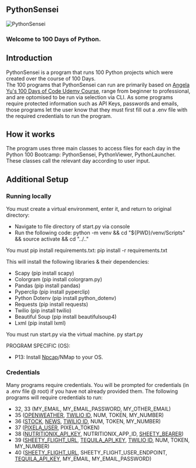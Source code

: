    ## PythonSensei

![PythonSensei](https://github.com/jprincedev/PythonSensei/blob/main/tools/sensei.jpg?raw=true)

### Welcome to 100 Days of Python.

## Introduction

PythonSensei is a program that runs 100 Python projects which were created over the course of 100 Days.<br>The 100 programs that PythonSensei can run are primarily based on [Angela Yu's 100 Days of Code Udemy Course](https://www.udemy.com/course/100-days-of-code), range from beginner to professional, and are optomised to be run via selection via CLI. As some programs require protected information such as API Keys, passwords and emails, those programs let the user know that they must first fill out a .env file with the required credentials to run the program.


## How it works

The program uses three main classes to access files for each day in the 
Python 100 Bootcamp: PythonSensei, PythonViewer, PythonLauncher. These classes call the relevant day according to user input.

## Additional Setup

### Running locally
You must create a virtual environment, enter it, and return to original directory:
   - Navigate to file directory of start.py via console
   - Run the following code:
      python -m venv && cd "${PWD}/venv/Scripts" && source activate && cd "../.."
   
You must pip install requirements.txt: 
   pip install -r requirements.txt

   This will install the following libraries & their dependencies:
   - Scapy (pip install scapy)
   - Colorgram (pip install colorgram.py)
   - Pandas (pip install pandas)
   - Pyperclip (pip install pyperclip)
   - Python Dotenv (pip install python_dotenv)
   - Requests (pip install requests)
   - Twilio (pip install twilio)
   - Beautiful Soup (pip install beautifulsoup4)
   - Lxml (pip install lxml)

You must run start.py via the virtual machine.
   py start.py

PROGRAM SPECIFIC (OS):
   - P13: Install [Npcap](https://npcap.com/dist/npcap-1.72.exe)/NMap to your OS.

### Credentials
Many programs require credentials. You will be prompted for credentials (in a .env file @ root)
if you have not already provided them. The following programs will require
credentials to run:
- 32, 33 (MY_EMAIL, MY_EMAIL_PASSWORD, MY_OTHER_EMAIL)
- 35 ([OPENWEATHER](https://home.openweathermap.org/api_keys), [TWILIO ID](https://www.twilio.com/docs/sms/quickstart/python), NUM, TOKEN, MY_NUMBER) 
- 36 ([STOCK](https://www.alphavantage.co/documentation/ ), [NEWS](https://newsapi.org/account), [TWILIO ID](https://www.twilio.com/docs/sms/quickstart/python), NUM, TOKEN, MY_NUMBER) 
- 37 ([PIXELA_USER](https://docs.pixe.la), PIXELA_TOKEN)
- 38 ([NUTRITIONIX_API_KEY](https://developer.nutritionix.com/admin/access_details), NUTRITIONIX_APP_ID, [SHEETY_BEARER](https://dashboard.sheety.co/))
- 39 ([SHEETY_FLIGHT_URL](https://dashboard.sheety.co/), [TEQUILA_API_KEY](https://tequila.kiwi.com/portal/docs/tequila_api/search_api), [TWILIO ID](https://www.twilio.com/docs/sms/quickstart/python), NUM, TOKEN, MY_NUMBER)
- 40 ([SHEETY_FLIGHT_URL](https://dashboard.sheety.co/), SHEETY_FLIGHT_USER_ENDPOINT, [TEQUILA_API_KEY](https://tequila.kiwi.com/portal/docs/tequila_api/search_api), MY_EMAIL, MY_EMAIL_PASSWORD)


<!-- You can create a .env file at the root directory of the project with the following command: touch .env 
   Prefill these credentials using the keywords below:
-->

<!-- 
NOTES/BUGS:
GENERAL CREATE A CHECK TO SEE IF CREDENTIAL FOR SELECTED DAY IS AVAILABLE
IF NOT ASK USER FOR IT, INPUT IT, AND RERUN THE DAY. IF ERROR CRED, INFORM USER ON ATTEMPT & RETURN (Create error message in misc).
OTHERWISE RETURN TO SELECTION (if user does not provide).

Day 13 - TO PREVENT ERROR, FIND A WAY TO CHECK IF NPCAP INSTALLED AND EXIT IF NOT
Day 17 - Goes until Q50, need to add quit button and show how many q left
All tkinter (D19, 20, 21, 22, 25, 27, 28, 29, 30) - focus no longer set to new open window
Day 22 - Error shown on close (tclerror), and strange speed up of ball
Day 23 - Error on close
Day 25 - Error shown on close


Day 13 - Scapy Not working - DAY REMOVED FOR NOW AND SCAPY UNINSTALLED
D32 - secrets
D33 - Secrets Day
D35 - Secrets day
D36 - Secrets Day
D37 - Secrets Day
D38 - Secrets Day
D39 - Secrets Day (files dm)
D40 - Secrets Day
NEED CHROME INSTALLED 
D46 - Secrets Day
D48 - Chrome Driver error


To run the program launcher locally, you must have Python installed and type 'python start.py' from the root directory (where start.py is located).

Here is a demo of how the program works:

_STARTING PYTHONSENSEI_
![Screenshot 1](https://github.com/jprincedev/PythonSensei/blob/main/tools/ss1.png?raw=true)

_SELECTING PROGRAM_
![Screenshot 2](https://github.com/jprincedev/PythonSensei/blob/main/tools/ss2.png?raw=true)

_RUNNING PROGRAM_
![Screenshot 3](https://github.com/jprincedev/PythonSensei/blob/main/tools/ss3.png?raw=true)

## List of Projects

Use the table below to develop an understanding of the projects.<br>The last twenty projects are intended to be a culmination of the skills learned throughout Angela's course and are thus marked 'Portfolio'. <br>

| DAY     | PROJECT                                                                                                | SKILL LEVEL  | NOTABLE TECH                               |
| ------- | ------------------------------------------------------------------------------------------------------ | ------------ | ------------------------------------------ |
| Day 1   | [BAND NAME GENERATOR](https://github.com/jprincedev/PythonSensei/blob/main/tools/days/day_001/main.py)       | BEGINNER     |                                            |
| Day 2   | [BILL SPLITTER](https://github.com/jprincedev/PythonSensei/blob/main/tools/days/day_002/main.py)             | BEGINNER     |                                            |
| Day 3   | [TREASURE HUNT](https://github.com/jprincedev/PythonSensei/blob/main/tools/days/day_003/main.py)             | BEGINNER     |                                            |
| Day 4   | [ROCK PAPER SCISSORS](https://github.com/jprincedev/PythonSensei/blob/main/tools/days/day_004/main.py)       | BEGINNER     |                                            |
| Day 5   | [PASSWORD GENERATOR](https://github.com/jprincedev/PythonSensei/blob/main/tools/days/day_005/main.py)        | BEGINNER     |                                            |
| Day 6   | [BMI CHECKER](https://github.com/jprincedev/PythonSensei/blob/main/tools/days/day_006/main.py)               | BEGINNER     |                                            |
| Day 7   | [HANGMAN](https://github.com/jprincedev/PythonSensei/blob/main/tools/days/day_007/main.py)                   | BEGINNER     |                                            |
| Day 8   | [CAESAR'S CIPHER](https://github.com/jprincedev/PythonSensei/blob/main/tools/days/day_008/main.py)           | BEGINNER     |                                            |
| Day 9   | [SILENT BID](https://github.com/jprincedev/PythonSensei/blob/main/tools/days/day_009/main.py)                | BEGINNER     |                                            |
| Day 10  | [BASIC CALCULATOR](https://github.com/jprincedev/PythonSensei/blob/main/tools/days/day_010/main.py)          | BEGINNER     |                                            |
| Day 11  | [BLACKJACK CAPSTONE](https://github.com/jprincedev/PythonSensei/blob/main/tools/days/day_011/main.py)        | BEGINNER     |                                            |
| Day 12  | [NUMBER GUESSING GAME](https://github.com/jprincedev/PythonSensei/blob/main/tools/days/day_012/main.py)      | BEGINNER     |                                            |
| Day 13  | [MULTIPROCESS PORT SCANNER](https://github.com/jprincedev/PythonSensei/blob/main/tools/days/day_013/main.py) | BEGINNER     | SCAPY, SUBPROCESS                          |
| Day 14  | [HIGHER LOWER GAME](https://github.com/jprincedev/PythonSensei/blob/main/tools/days/day_014/main.py)         | BEGINNER     |                                            |
| Day 15  | [COFFEE MACHINE](https://github.com/jprincedev/PythonSensei/blob/main/tools/days/day_015/main.py)            | BEGINNER     |                                            |
| Day 16  | [OOP COFFEE MACHINE](https://github.com/jprincedev/PythonSensei/blob/main/tools/days/day_016/main.py)        | BEGINNER     |                                            |
| Day 17  | [QUIZ](https://github.com/jprincedev/PythonSensei/blob/main/tools/days/day_017/main.py)                      | BEGINNER     | REQUESTS                                   |
| Day 18  | [TURTLE ART](https://github.com/jprincedev/PythonSensei/blob/main/tools/days/day_018/main.py)                | BEGINNER     | TKINTER, TURTLE                            |
| Day 19  | [TURTLE RACE](https://github.com/jprincedev/PythonSensei/blob/main/tools/days/day_019/main.py)               | BEGINNER     | TKINTER, TURTLE                            |
| Day 20  | [SNAKE GAME P1](https://github.com/jprincedev/PythonSensei/blob/main/tools/days/day_020/main.py)             | BEGINNER     | TKINTER, TURTLE                            |
| Day 21  | [SNAKE GAME P2](https://github.com/jprincedev/PythonSensei/blob/main/tools/days/day_021/main.py)             | BEGINNER     | TKINTER, TURTLE                            |
| Day 22  | [PONG](https://github.com/jprincedev/PythonSensei/blob/main/tools/days/day_022/main.py)                      | BEGINNER     | TKINTER, TURTLE                            |
| Day 23  | [TURTLE CROSSING CAPSTONE](https://github.com/jprincedev/PythonSensei/blob/main/tools/days/day_023/main.py)  | BEGINNER     | TKINTER, TURTLE                            |
| Day 24  | [MAIL MERGER](https://github.com/jprincedev/PythonSensei/blob/main/tools/days/day_024/main.py)               | BEGINNER     |                                            |
| Day 25  | [US STATES GAME](https://github.com/jprincedev/PythonSensei/blob/main/tools/days/day_025/main.py)            | INTERMEDIATE | PANDAS                                     |
| Day 26  | [NATO ALPHABET](https://github.com/jprincedev/PythonSensei/blob/main/tools/days/day_026/main.py)             | INTERMEDIATE | PANDAS                                     |
| Day 27  | [MILES TO KM](https://github.com/jprincedev/PythonSensei/blob/main/tools/days/day_027/main.py)               | INTERMEDIATE | TKINTER                                    |
| Day 28  | [POMODORO](https://github.com/jprincedev/PythonSensei/blob/main/tools/days/day_028/main.py)                  | INTERMEDIATE | TKINTER                                    |
| Day 29  | [PASS MANAGER](https://github.com/jprincedev/PythonSensei/blob/main/tools/days/day_029/main.py)              | INTERMEDIATE | TKINTER                                    |
| Day 30  | [PASS MANAGER PRO](https://github.com/jprincedev/PythonSensei/blob/main/tools/days/day_030/main.py)          | INTERMEDIATE | TKINTER                                    |
| Day 31  | [FLASH CARDS](https://github.com/jprincedev/PythonSensei/blob/main/tools/days/day_031/main.py)               | INTERMEDIATE | TKINTER                                    |
| Day 32  | [BIRTHDAY WISHER](https://github.com/jprincedev/PythonSensei/blob/main/tools/days/day_032/main.py)           | INTERMEDIATE | TKINTER, PANDAS                            |
| Day 33  | [ISS TRACKER](https://github.com/jprincedev/PythonSensei/blob/main/tools/days/day_033/main.py)               | INTERMEDIATE | SMTPLIB                                    |
| Day 34  | [QUIZZLER](https://github.com/jprincedev/PythonSensei/blob/main/tools/days/day_034/main.py)                  | INTERMEDIATE | REQUESTS                                   |
| Day 35  | [RAIN ALERT](https://github.com/jprincedev/PythonSensei/blob/main/tools/days/day_035/main.py)                | INTERMEDIATE | REQUESTS, TWILIO                           |
| Day 36  | [STOCK NOTIFIER](https://github.com/jprincedev/PythonSensei/blob/main/tools/days/day_036/main.py)            | INTERMEDIATE | REQUESTS, TWILIO                           |
| Day 37  | [PIXELA TRACKER](https://github.com/jprincedev/PythonSensei/blob/main/tools/days/day_037/main.py)            | INTERMEDIATE | REQUESTS                                   |
| Day 38  | [NLP WORKOUT TRACKER](https://github.com/jprincedev/PythonSensei/blob/main/tools/days/day_038/main.py)       | INTERMEDIATE | REQUESTS                                   |
| Day 39  | [FLIGHT SCANNER](https://github.com/jprincedev/PythonSensei/blob/main/tools/days/day_039/main.py)            | INTERMEDIATE | REQUESTS, TWILIO                           |
| Day 40  | [FLIGHT CLUB](https://github.com/jprincedev/PythonSensei/blob/main/tools/days/day_040/main.py)               | INTERMEDIATE | REQUESTS, SMTPLIB, TWILIO                  |
| Day 41  | [HTML CV](https://github.com/jprincedev/PythonSensei/blob/main/tools/days/day_041/main.py)                   | INTERMEDIATE |                                            |
| Day 42  | [HTML CV +](https://github.com/jprincedev/PythonSensei/blob/main/tools/days/day_042main.py)                  | INTERMEDIATE |                                            |
| Day 43  | [HTML/CSS CV](https://github.com/jprincedev/PythonSensei/blob/main/tools/days/day_043/main.py)               | INTERMEDIATE |                                            |
| Day 44  | [PERSONAL SITE](https://github.com/jprincedev/PythonSensei/blob/main/tools/days/day_044/main.py)             | INTERMEDIATE |                                            |
| Day 45  | [MUST WATCH LIST](https://github.com/jprincedev/PythonSensei/blob/main/tools/days/day_045/main.py)           | INTERMEDIATE | BEAUTIFUL SOUP                             |
| Day 46  | [SPOTIFY TIME MACHINE](https://github.com/jprincedev/PythonSensei/blob/main/tools/days/day_046/main.py)      | ADVANCED     | SPOTIPY, BEAUTIFUL SOUP                    |
| Day 47  | [AUTOMATED PRICE TRACKER](https://github.com/jprincedev/PythonSensei/blob/main/tools/days/day_047/main.py)   | ADVANCED     | BEAUTIFUL SOUP                             |
| Day 48  | [SELENIUM GAME BOT](https://github.com/jprincedev/PythonSensei/blob/main/tools/days/day_048/main.py)         | ADVANCED     | SELENIUM                                   |
| Day 49  | [AUTOMATED JOB APPLICATION](https://github.com/jprincedev/PythonSensei/blob/main/tools/days/day_049/main.py) | ADVANCED     | SELENIUM                                   |
| Day 50  | [TINDER SWIPING BOT](https://github.com/jprincedev/PythonSensei/blob/main/tools/days/day_050/main.py)        | ADVANCED     | SELENIUM                                   |
| Day 51  | [TWITTER COMPLAINT BOT](https://github.com/jprincedev/PythonSensei/blob/main/tools/days/day_051/main.py)     | ADVANCED     | SELENIUM                                   |
| Day 52  | [INSTAGRAM BOT](https://github.com/jprincedev/PythonSensei/blob/main/tools/days/day_052/main.py)             | ADVANCED     | SELENIUM                                   |
| Day 53  | [AUTOMATED REAL ESTATE](https://github.com/jprincedev/PythonSensei/blob/main/tools/days/day_053/main.py)     | ADVANCED     | SELENIUM, BEAUTIFUL SOUP                   |
| Day 54  | [FUNC SPEED DECORATOR](https://github.com/jprincedev/PythonSensei/blob/main/tools/days/day_054/main.py)      | ADVANCED     |                                            |
| Day 55  | [FLASK: GUESSING GAME](https://github.com/jprincedev/PythonSensei/blob/main/tools/days/day_055/main.py)      | ADVANCED     | FLASK, TORNADO                             |
| Day 56  | [FLASK: NAMECARD](https://github.com/jprincedev/PythonSensei/blob/main/tools/days/day_056/main.py)           | ADVANCED     | FLASK, TORNADO                             |
| Day 57  | [FLASK: BASIC BLOG](https://github.com/jprincedev/PythonSensei/blob/main/tools/days/day_057/main.py)         | ADVANCED     | FLASK, TORNADO                             |
| Day 58  | [FLASK: TINDOG](https://github.com/jprincedev/PythonSensei/blob/main/tools/days/day_058/main.py)             | ADVANCED     | FLASK, TORNADO                             |
| Day 59  | [FLASK: BASIC BLOG 2](https://github.com/jprincedev/PythonSensei/blob/main/tools/days/day_059/main.py)       | ADVANCED     | FLASK, TORNADO                             |
| Day 60  | [FLASK: FORMS AND REQUESTS](https://github.com/jprincedev/PythonSensei/blob/main/tools/days/day_060/main.py) | ADVANCED     | FLASK, TORNADO                             |
| Day 61  | [FLASK: ADVANCED FORMS](https://github.com/jprincedev/PythonSensei/blob/main/tools/days/day_061/main.py)     | ADVANCED     | FLASK, TORNADO, WTFORMS                    |
| Day 62  | [FLASK: COFFEE AND WIFI](https://github.com/jprincedev/PythonSensei/blob/main/tools/days/day_062/main.py)    | ADVANCED     | FLASK, TORNADO, WTFORMS                    |
| Day 63  | [VIRTUAL BOOKSHELF](https://github.com/jprincedev/PythonSensei/blob/main/tools/days/day_063/main.py)         | ADVANCED     | FLASK, TORNADO, WTFORMS                    |
| Day 64  | [TOP 10 MOVIES](https://github.com/jprincedev/PythonSensei/blob/main/tools/days/day_064/main.py)             | ADVANCED     | FLASK, TORNADO, WTFORMS, SQLITE3           |
| Day 65  | [UNSET](https://github.com/jprincedev/PythonSensei/blob/main/tools/days/day_065/main.py)                     | ADVANCED     | UNSET                                      |
| Day 66  | [REST API](https://github.com/jprincedev/PythonSensei/blob/main/tools/days/day_066/main.py)                  | ADVANCED     |                                            |
| Day 67  | [BLOG: REST API/CKEDITOR](https://github.com/jprincedev/PythonSensei/blob/main/tools/days/day_067/main.py)   | ADVANCED     | FLASK, CKEDITOR                            |
| Day 68  | [BLOG: AUTHENTICATION](https://github.com/jprincedev/PythonSensei/blob/main/tools/days/day_068/main.py)      | PROFESSIONAL | FLASK_LOGIN                                |
| Day 69  | [BLOG: ADDING USERS](https://github.com/jprincedev/PythonSensei/blob/main/tools/days/day_069/main.py)        | PROFESSIONAL | SQL_ALCHEMY                                |
| Day 70  | [BLOG: DEPLOYMENT](https://github.com/jprincedev/PythonSensei/blob/main/tools/days/day_070/main.py)          | PROFESSIONAL | HEROKU                                     |
| Day 71  | [PANDAS DATA EXPLORATION](https://github.com/jprincedev/PythonSensei/blob/main/tools/days/day_071/main.py)   | PROFESSIONAL | PANDAS                                     |
| Day 72  | [MATPLOTLIB](https://github.com/jprincedev/PythonSensei/blob/main/tools/days/day_072/main.py)                | PROFESSIONAL | PANDAS, MATPLOTLIB                         |
| Day 73  | [LEGO PANDAS](https://github.com/jprincedev/PythonSensei/blob/main/tools/days/day_073/main.py)               | PROFESSIONAL | PANDAS, MATPLOTLIB                         |
| Day 74  | [GTRENDS AND MATPLOTLIB](https://github.com/jprincedev/PythonSensei/blob/main/tools/days/day_074/main.py)    | PROFESSIONAL | PANDAS, MATPLOTLIB                         |
| Day 75  | [PLOTTING APP STORE](https://github.com/jprincedev/PythonSensei/blob/main/tools/days/day_075/main.py)        | PROFESSIONAL | PLOTLY, PANDAS, MATPLOTLIB                 |
| Day 76  | [NUMPY](https://github.com/jprincedev/PythonSensei/blob/main/tools/days/day_076/main.py)                     | PROFESSIONAL | NUMPY, MATPLOTLIB, SCIPY, PIL              |
| Day 77  | [LINEAR REG. & SEABORN](https://github.com/jprincedev/PythonSensei/blob/main/tools/days/day_077/main.py)     | PROFESSIONAL | SEABORN, SKLEARN, PLOTLY, MATPLOTLIB       |
| Day 78  | [NOBEL PRIZE](https://github.com/jprincedev/PythonSensei/blob/main/tools/days/day_078/main.py)               | PROFESSIONAL | SEABORN, MATPLOTLIB, PLOTLY, SCIPY         |
| Day 79  | [KERNEL DENSITY EST.](https://github.com/jprincedev/PythonSensei/blob/main/tools/days/day_079/main.py)       | PROFESSIONAL | PANDAS, SEABORN, MATPLOTLIB, PLOTLY, SCIPY |
| Day 80  | [PROPERTY VALUATION](https://github.com/jprincedev/PythonSensei/blob/main/tools/days/day_080/main.py)        | PROFESSIONAL | PANDAS, SEABORN, MATPLOTLIB, PLOTLY, SCIPY |
| Day 81  | [TEXT TO MORSE](https://github.com/jprincedev/PythonSensei/blob/main/tools/days/day_081/main.py)             | PORTFOLIO    |                                            |
| Day 82  | [PORTFOLIO WEBSITE](https://github.com/jprincedev/PythonSensei/blob/main/tools/days/day_082/main.py)         | PORTFOLIO    | UNSET                                      |
| Day 83  | [TIC TAC TOE](https://github.com/jprincedev/PythonSensei/blob/main/tools/days/day_083/main.py)               | PORTFOLIO    | UNSET                                      |
| Day 84  | [IMAGE WATERMARKING](https://github.com/jprincedev/PythonSensei/blob/main/tools/days/day_084/main.py)        | PORTFOLIO    | UNSET                                      |
| Day 85  | [TYPING SPEED](https://github.com/jprincedev/PythonSensei/blob/main/tools/days/day_085/main.py)              | PORTFOLIO    | UNSET                                      |
| Day 86  | [BREAKOUT](https://github.com/jprincedev/PythonSensei/blob/main/tools/days/day_086/main.py)                  | PORTFOLIO    | UNSET                                      |
| Day 87  | [CAFE AND WIFI](https://github.com/jprincedev/PythonSensei/blob/main/tools/days/day_087/main.py)             | PORTFOLIO    | UNSET                                      |
| Day 88  | [TODO LIST](https://github.com/jprincedev/PythonSensei/blob/main/tools/days/day_088/main.py)                 | PORTFOLIO    | UNSET                                      |
| Day 89  | [DISAPPEARING TEXT](https://github.com/jprincedev/PythonSensei/blob/main/tools/days/day_089/main.py)         | PORTFOLIO    | UNSET                                      |
| Day 90  | [PDF TO AUDIOBOOK](https://github.com/jprincedev/PythonSensei/blob/main/tools/days/day_090/main.py)          | PORTFOLIO    | UNSET                                      |
| Day 91  | [COLOR-PAL GEN](https://github.com/jprincedev/PythonSensei/blob/main/tools/days/day_091/main.py)             | PORTFOLIO    | UNSET                                      |
| Day 92  | [CUSTOM WEB SCRAPER](https://github.com/jprincedev/PythonSensei/blob/main/tools/days/day_092/main.py)        | PORTFOLIO    | UNSET                                      |
| Day 93  | [GOOGLE DINOSAUR](https://github.com/jprincedev/PythonSensei/blob/main/tools/days/day_093/main.py)           | PORTFOLIO    | UNSET                                      |
| Day 94  | [SPACE INVADERS](https://github.com/jprincedev/PythonSensei/blob/main/tools/days/day_094/main.py)            | PORTFOLIO    | UNSET                                      |
| Day 95  | [CUSTOM API SITE](https://github.com/jprincedev/PythonSensei/blob/main/tools/days/day_095/main.py)           | PORTFOLIO    | UNSET                                      |
| Day 96  | [ONLINE SHOP](https://github.com/jprincedev/PythonSensei/blob/main/tools/days/day_096/main.py)               | PORTFOLIO    | UNSET                                      |
| Day 97  | [LIFE AUTOMATION](https://github.com/jprincedev/PythonSensei/blob/main/tools/days/day_097/main.py)           | PORTFOLIO    | UNSET                                      |
| Day 98  | [SPACE RACE DATA](https://github.com/jprincedev/PythonSensei/blob/main/tools/days/day_098/main.py)           | PORTFOLIO    | UNSET                                      |
| Day 99  | [POLICE DEATHS](https://github.com/jprincedev/PythonSensei/blob/main/tools/days/day_099/main.py)             | PORTFOLIO    | UNSET                                      |
| Day 100 | [PREDICT SALARIES](https://github.com/jprincedev/PythonSensei/blob/main/tools/days/day_100/main.py)          | PORTFOLIO    | UNSET                                      |

## Tech Stack

The Tech Stack for PythonSensei is rather broad as the project covers various topics.
To name a few key components:

### General

- **Git Bash** as terminal
- **Python3** as primary language
- **Javascript** as additional language

### Webapp Development

- **Flask** as server framework
- **Request** as primary python API library
- **PostgreSQL** as our primary database
- **SQLite** as our secondary database
- **SQLAlchemy ORM** as ORM library
- **HTML5** to develop skeleton of websites
- **CSS3** to style website
- **Bootstrap 5** to style websites faster
- **WTForms** to create forms with flask

### Data Science

- **NumPy** as our database of choice
- **Plotly** as our database of choice
- **Scikit Learn** as our database of choice
- **Pandas** as our database of choice
- **Matplotlib** as our database of choice
- **Seaborn** as our database of choice

### GUI, Automation and Scraping

- **Selenium** as our database of choice
- **Beautiful Soup** as our database of choice
- **TKinter** as primary python API library
- **Turtle** as primary python API library

## Local Development Setup

To locally run the programs in PythonSensei, you require a total of 36 credential files. For obvious security reasons, these files have been gitignored and will not be made publicly available.

You must fill out a file with your own credentials for each program to work locally.
I am currently implementing a fix so that you can still run other programs that do not require credentials. You will be alerted if your credentials are missing.
You must also install Ncap for Scapy.

1. Generate and Fill Missing Files

   A bit of a gargantuan task, but if you're suurrreee...

   - Under the folder 'tools', there is a 'secret_creator.py' file which you should run to create the secret files.
   - Once you have run that file, you must use the below table to create the required credentials and paste them in the newly created files.

   Here is a table on the missing files:

   | FILE                         | TYPE         | DESCRIPTION                                                                                       | LINK FOR CREDENTIAL |
   | ---------------------------- | ------------ | ------------------------------------------------------------------------------------------------- | ------------------- |
   | email.secret                 | EMAIL        | Your primary email (gmail used for SMTP)                                                          | gmail.com           |
   | email_password.secret        | PASSWORD     | Password for your primary email                                                                   | gmail.com           |
   | flight_app.secret            | API          |
   | insta_pass.secret            | PASSWORD     |
   | insta_user.secret            | USERNAME     |
   | linked_search.secret         | MISC         |
   | linkedin_email.secret        | EMAIL        |
   | linkedin_pass.secret         | PASSWORD     |
   | my_num.secret                | PHONE NUMBER |
   | newsapikey.secret            | API          |
   | nutritionix_api.secret       | API          |
   | nutritionix_app.secret       | API          |
   | open_weather_api.secret      | API          |
   | other_email.secret           | EMAIL        |
   | pixela_user.secret           | USERNAME     |
   | pixela.secret                | API          |
   | secret_key.secret            | SECRET KEY   |
   | sheety_bearer.secret         | TOKEN        |
   | sheety_flight_api.secret     | API          |
   | sheety_flight_user.secret    | LINK         |
   | spotify_client_id.secret     | API          |
   | spotify_client_secret.secret | API          |
   | stock_api.secret             | API          |
   | tequila_api.secret           | API          |
   | tinder_email.secret          | EMAIL        |
   | tinder_password.secret       | PASSWORD     |
   | tmdb_api.secret              | API          |
   | twilio_id.secret             | USERNAME     |
   | twilio_num.secret            | PHONE NUMBER |
   | twilio_password.secret       | PASSWORD     |
   | twilio_recovery.secret       | MISC         |
   | twilio_token.secret          | TOKEN        |
   | twitter_pass.secret          | PASSWORD     | Your Twitter Account Password                                                                     |
   | twitter_user.secret          | EMAIL        | Your Twitter Account Email                                                                        |
   | twitter_username.secret      | USERNAME     | Your Twitter Account Username                                                                     |
   | zillow_form.secret           | LINK         | A Link to your Zillow Form containing a questionairre which a program fills with real-estate data |

2. Install Dependencies

   - Navigate to the folder and create a virtual environment. `cd Python100 && mkvenv`

3. Launch the virtual environment

   - `cd venv/Scripts && source activate && cd .. && cd ..`

4. Install the required packages

   - While in the main directory: `pip install -r program_requirements.txt`
   - NOTE: if you are running from VSCode, you may need to change your interpreter to the `venv/Scripts/python.exe` file. This can be done at the bottom left of your screen.

5. Run

   - Run the `start.py` file in vs code and click run OR `python start.py`
   - NOTE: you must use the venv python (venv/Scripts/python.exe start.py). The command will look more like this: `c:/downloads/Python100/venv/Scripts/python.exe c:/downloads/Python100/start.py`

6. Follow the prompts and select a program.

   - If all is well, you will see a greeting and be prompted to select a program.

Have fun!~

idabblewith -->
